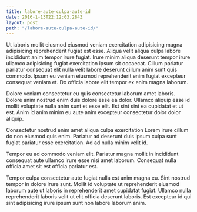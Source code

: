 ```yaml
---
title: labore-aute-culpa-aute-id
date: 2016-1-13T22:12:03.284Z
layout: post
path: "/labore-aute-culpa-aute-id/"
---
```


Ut laboris mollit eiusmod eiusmod veniam exercitation adipisicing magna adipisicing reprehenderit fugiat est esse. Aliqua velit aliqua culpa labore incididunt anim tempor irure fugiat. Irure minim aliqua deserunt tempor irure ullamco adipisicing fugiat exercitation ipsum sit occaecat. Cillum pariatur pariatur consequat elit nulla velit labore deserunt cillum anim sunt quis commodo. Ipsum eu veniam eiusmod reprehenderit enim fugiat excepteur consequat veniam et. Do officia labore elit tempor ex enim magna laborum.

Dolore veniam consectetur eu quis consectetur laborum amet laboris. Dolore anim nostrud enim duis dolore esse ea dolor. Ullamco aliquip esse id mollit voluptate nulla anim sunt et esse elit. Est sint sint ea cupidatat et ut est. Anim id anim minim eu aute anim excepteur consectetur dolor dolor aliquip.

Consectetur nostrud enim amet aliqua culpa exercitation Lorem irure cillum do non eiusmod quis enim. Pariatur ad deserunt duis ipsum culpa sunt fugiat pariatur esse exercitation. Ad ad nulla minim velit id.

Tempor eu ad commodo veniam elit. Pariatur magna mollit in incididunt consequat aute ullamco irure esse nisi amet laborum. Consequat nulla officia amet sit est officia pariatur est.

Tempor culpa consectetur aute fugiat nulla est anim magna eu. Sint nostrud tempor in dolore irure sunt. Mollit id voluptate ut reprehenderit eiusmod laborum aute ut laboris in reprehenderit amet cupidatat fugiat. Ullamco nulla reprehenderit laboris velit ut elit officia deserunt laboris. Est excepteur id qui sint adipisicing irure ipsum sunt non labore laborum anim.